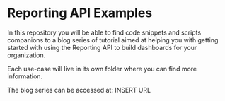 # Reporting API Examples

In this repository you will be able to find code snippets and scripts companions to a blog series of tutorial aimed at helping you with getting started with using the Reporting API to build dashboards for your organization.

Each use-case will live in its own folder where you can find more information.

The blog series can be accessed at: INSERT URL
